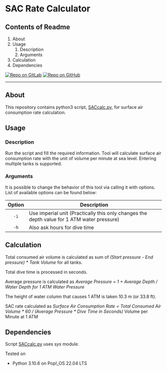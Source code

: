 # SAC Rate Calculator

## Contents of Readme

1. About
2. Usage
   1. Description
   2. Arguments
3. Calculation
4. Dependencies

[![Repo on GitLab](https://img.shields.io/badge/repo-GitLab-6C488A.svg)](https://gitlab.com/suoglu/sac-rate-calculator)
[![Repo on GitHub](https://img.shields.io/badge/repo-GitHub-3D76C2.svg)](https://github.com/suoglu/SAC-Rate-Calculator)

---

## About

This repository contains python3 script, [SACcalc.py](Sources/SACcalc.py), for surface air consumption rate calculation.

## Usage

### Description

Run the script and fill the required information. Tool will calculate surface air consumption rate with the unit of volume per minute at sea level. Entering multiple tanks is supported.

### Arguments

It is possible to change the behavior of this tool via calling it with options. List of available options can be found below:

|      Option       | Description                                                                                |
|:-----------------:|--------------------------------------------------------------------------------------------|
|       `-i`        | Use imperial unit (Practically this only changes the depth value for 1 ATM water pressure) |
|       `-h`        | Also ask hours for dive time                                                               |

## Calculation

Total consumed air volume is calculated as sum of _(Start pressure - End pressure) * Tank Volume_ for all tanks.

Total dive time is processed in seconds.

Average pressure is calculated as _Average Pressure = 1 + Average Depth / Water Depth for 1 ATM Water Pressure_

The height of water column that causes 1 ATM is taken 10.3 m (or 33.8 ft).

SAC rate calculated as _Surface Air Consumption Rate = Total Consumed Air Volume * 60 / (Average Pressure * Dive Time in Seconds)_ Volume per Minute at 1 ATM

## Dependencies

Script [SACcalc.py](Sources/SACcalc.py) uses _sys_ module.

Tested on

- Python 3.10.6 on Pop!_OS 22.04 LTS
